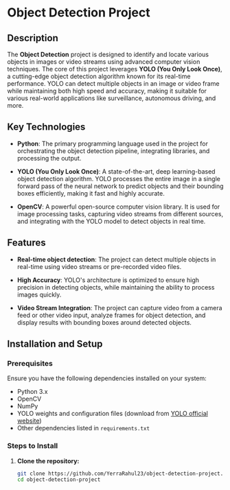 # Object Detection Project

## Description

The **Object Detection** project is designed to identify and locate various objects in images or video streams using advanced computer vision techniques. The core of this project leverages **YOLO (You Only Look Once)**, a cutting-edge object detection algorithm known for its real-time performance. YOLO can detect multiple objects in an image or video frame while maintaining both high speed and accuracy, making it suitable for various real-world applications like surveillance, autonomous driving, and more.

## Key Technologies

- **Python**: The primary programming language used in the project for orchestrating the object detection pipeline, integrating libraries, and processing the output.
  
- **YOLO (You Only Look Once)**: A state-of-the-art, deep learning-based object detection algorithm. YOLO processes the entire image in a single forward pass of the neural network to predict objects and their bounding boxes efficiently, making it fast and highly accurate.

- **OpenCV**: A powerful open-source computer vision library. It is used for image processing tasks, capturing video streams from different sources, and integrating with the YOLO model to detect objects in real time.

## Features

- **Real-time object detection**: The project can detect multiple objects in real-time using video streams or pre-recorded video files.
  
- **High Accuracy**: YOLO's architecture is optimized to ensure high precision in detecting objects, while maintaining the ability to process images quickly.
  
- **Video Stream Integration**: The project can capture video from a camera feed or other video input, analyze frames for object detection, and display results with bounding boxes around detected objects.

## Installation and Setup

### Prerequisites
Ensure you have the following dependencies installed on your system:
- Python 3.x
- OpenCV
- NumPy
- YOLO weights and configuration files (download from [YOLO official website](https://pjreddie.com/darknet/yolo/))
- Other dependencies listed in `requirements.txt`

### Steps to Install
1. **Clone the repository:**
   ```bash
   git clone https://github.com/YerraRahul23/object-detection-project.git
   cd object-detection-project
